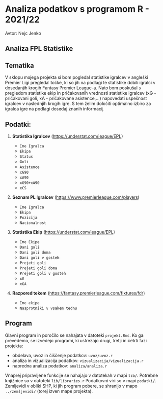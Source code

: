 # Analiza podatkov s programom R - 2021/22

Avtor: Nejc Jenko

## Analiza FPL Statistike

## Tematika

V sklopu mojega projekta si bom pogledal statistike igralcev v angleški Premier Ligi pregledal točke, ki so jih na podlagi te statistike dobili igralci v dosedanjih krogih Fantasy Premier League-a. Nato bom poskušal s pregledom statistike ekip in pričakovanih vrednosti statistike igralcev (xG - pričakovani goli, xA - pričakovane asistence,...) napovedati uspešnost igralcev v naslednjih krogih igre. S tem želim določiti optimalno izbiro za igralca igre na podlagi dosedaj znanih informacij.


## Podatki:

1. **Statistika Igralcev** (https://understat.com/league/EPL)
    * `Ime Igralca`
    * `Ekipa`
    * `Status`
    * `Goli`
    * `Asistence`
    * `xG90`
    * `xA90`
    * `xG90+xA90`
    * `xCS`


2. **Seznam PL Igralcev** (https://www.premierleague.com/players)
    * `Ime Igralca`
    * `Ekipa`
    * `Pozicija`
    * `Nacionalnost`

3.  **Statistika Ekip** (https://understat.com/league/EPL)
    * `Ime Ekipe`
    * `Dani goli`
    * `Dani goli doma`
    * `Dani goli v gosteh`
    * `Prejeti goli`
    * `Prejeti goli doma`
    * `Prejeti goli v gosteh`
    * `xG`
    * `xGA`

4. **Razpored tekem** (https://fantasy.premierleague.com/fixtures/fdr)
    * `Ime ekipe`
    * `Nasprotniki v vsakem tednu`


## Program

Glavni program in poročilo se nahajata v datoteki `projekt.Rmd`.
Ko ga prevedemo, se izvedejo programi, ki ustrezajo drugi, tretji in četrti fazi projekta:

* obdelava, uvoz in čiščenje podatkov: `uvoz/uvoz.r`
* analiza in vizualizacija podatkov: `vizualizacija/vizualizacija.r`
* napredna analiza podatkov: `analiza/analiza.r`

Vnaprej pripravljene funkcije se nahajajo v datotekah v mapi `lib/`.
Potrebne knjižnice so v datoteki `lib/libraries.r`
Podatkovni viri so v mapi `podatki/`.
Zemljevidi v obliki SHP, ki jih program pobere,
se shranijo v mapo `../zemljevidi/` (torej izven mape projekta).
